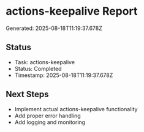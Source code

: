# actions-keepalive Report

Generated: 2025-08-18T11:19:37.678Z

## Status
- Task: actions-keepalive
- Status: Completed
- Timestamp: 2025-08-18T11:19:37.678Z

## Next Steps
- Implement actual actions-keepalive functionality
- Add proper error handling
- Add logging and monitoring
